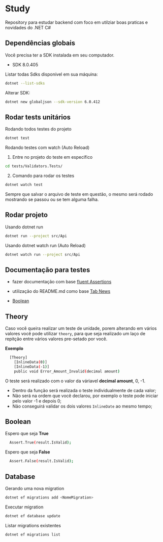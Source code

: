 # Study

Repository para estudar backend com foco em utilziar boas praticas e novidades do .NET C#

## Dependências globais

Você precisa ter a SDK instalada em seu computador.

- SDK 8.0.405

Listar todas Sdks disponível em sua máquina:

```bash
dotnet --list-sdks
```

Alterar SDK:

```bash
dotnet new globaljson --sdk-version 6.0.412
```


## Rodar tests unitários

Rodando todos testes do projeto
```bash
dotnet test
```

Rodando testes com watch (Auto Reload)

1. Entre no projeto do teste em especifico
```bash
cd tests/Validators.Tests/
```
2. Comando para rodar os testes
```bash
dotnet watch test
```

Sempre que salvar o arquivo de teste em questão, o mesmo será rodado mostrando se passou ou se tem alguma falha.


## Rodar projeto

Usando dotnet run
```bash
dotnet run --project src/Api
```

Usando dotnet watch run (Auto Reload)
```bash
dotnet watch run --project src/Api
```

## Documentação para testes

- fazer documentação com base [fluent Assertions](https://fluentassertions.com/introduction)
- utilização do README.md como base [Tab News](https://raw.githubusercontent.com/filipedeschamps/tabnews.com.br/refs/heads/main/README.md)


- [Boolean](#boolean)

## Theory
Caso você queira realizar um teste de unidade, porem alterando em vários valores você pode utilizar ``theory``, para que
seja realizado um laço de repitção entre vários valores pre-setado por você.

**Exemplo**
```bash
  [Theory]
    [InlineData(0)]
    [InlineData(-1)]
    public void Error_Amount_Invalid(decimal amount)
```

O teste será realizado com o valor da váriavel **decimal amount**, 0, -1.
- Dentro da função será realizada o teste individualmente de cada valor;
- Não será na ordem que você declarou, por exemplo o teste pode iniciar pelo valor -1 e depois 0;
- Não conseguirá validar os dois valores ``InlineDate`` ao mesmo tempo;

## Boolean

Espero que seja **True**
```bash
  Assert.True(result.IsValid);
```

Espero que seja **False**
```bash
  Assert.False(result.IsValid);
```

## Database

Gerando uma nova migration

```bash
dotnet ef migrations add <NomeMigration>
```


Executar migration

```bash
dotnet ef database update
```

Listar migrations existentes


```bash
dotnet ef migrations list
```